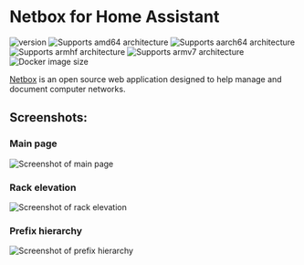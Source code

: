 # Netbox for Home Assistant

![version][version-shield]
![Supports amd64 architecture][amd64-shield]
![Supports aarch64 architecture][aarch64-shield]
![Supports armhf architecture][armhf-shield]
![Supports armv7 architecture][armv7-shield]
![Docker image size][image-size-shield]

[Netbox](https://github.com/netbox-community/netbox) is an open source web application designed to help manage and document computer networks. 

## Screenshots:

### Main page
![Screenshot of main page](https://raw.githubusercontent.com/netbox-community/netbox/develop/docs/media/screenshot1.png "Main page")

### Rack elevation
![Screenshot of rack elevation](https://raw.githubusercontent.com/netbox-community/netbox/develop/docs/media//screenshot2.png "Rack elevation")

### Prefix hierarchy
![Screenshot of prefix hierarchy](https://raw.githubusercontent.com/netbox-community/netbox/develop/docs/media/screenshot3.png "Prefix hierarchy")

[aarch64-shield]: https://img.shields.io/badge/aarch64-yes-blue.svg
[amd64-shield]: https://img.shields.io/badge/amd64-yes-blue.svg
[armhf-shield]: https://img.shields.io/badge/armhf-yes-blue.svg
[armv7-shield]: https://img.shields.io/badge/armv7-yes-blue.svg
[version-shield]: https://img.shields.io/badge/dynamic/json?color=blue&label=version&query=version&url=https%3A%2F%2Fraw.githubusercontent.com%2Fcasperklein%2Fhomeassistant-addons%2Fmaster%2Fnetbox%2Fconfig.json
[image-size-shield]: https://img.shields.io/docker/image-size/casperklein/homeassistant-netbox/latest
